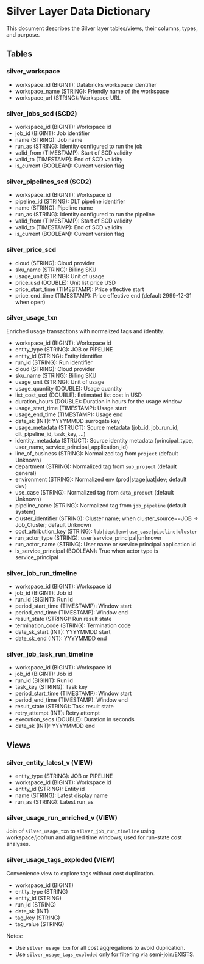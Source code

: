 # Silver Layer Data Dictionary

This document describes the Silver layer tables/views, their columns, types, and purpose.

## Tables

### silver_workspace
- workspace_id (BIGINT): Databricks workspace identifier
- workspace_name (STRING): Friendly name of the workspace
- workspace_url (STRING): Workspace URL

### silver_jobs_scd (SCD2)
- workspace_id (BIGINT): Workspace id
- job_id (BIGINT): Job identifier
- name (STRING): Job name
- run_as (STRING): Identity configured to run the job
- valid_from (TIMESTAMP): Start of SCD validity
- valid_to (TIMESTAMP): End of SCD validity
- is_current (BOOLEAN): Current version flag

### silver_pipelines_scd (SCD2)
- workspace_id (BIGINT): Workspace id
- pipeline_id (STRING): DLT pipeline identifier
- name (STRING): Pipeline name
- run_as (STRING): Identity configured to run the pipeline
- valid_from (TIMESTAMP): Start of SCD validity
- valid_to (TIMESTAMP): End of SCD validity
- is_current (BOOLEAN): Current version flag

### silver_price_scd
- cloud (STRING): Cloud provider
- sku_name (STRING): Billing SKU
- usage_unit (STRING): Unit of usage
- price_usd (DOUBLE): Unit list price USD
- price_start_time (TIMESTAMP): Price effective start
- price_end_time (TIMESTAMP): Price effective end (default 2999-12-31 when open)

### silver_usage_txn
Enriched usage transactions with normalized tags and identity.
- workspace_id (BIGINT): Workspace id
- entity_type (STRING): JOB or PIPELINE
- entity_id (STRING): Entity identifier
- run_id (STRING): Run identifier
- cloud (STRING): Cloud provider
- sku_name (STRING): Billing SKU
- usage_unit (STRING): Unit of usage
- usage_quantity (DOUBLE): Usage quantity
- list_cost_usd (DOUBLE): Estimated list cost in USD
- duration_hours (DOUBLE): Duration in hours for the usage window
- usage_start_time (TIMESTAMP): Usage start
- usage_end_time (TIMESTAMP): Usage end
- date_sk (INT): YYYYMMDD surrogate key
- usage_metadata (STRUCT): Source metadata (job_id, job_run_id, dlt_pipeline_id, task_key, ...)
- identity_metadata (STRUCT): Source identity metadata (principal_type, user_name, service_principal_application_id)
- line_of_business (STRING): Normalized tag from `project` (default Unknown)
- department (STRING): Normalized tag from `sub_project` (default general)
- environment (STRING): Normalized env (prod|stage|uat|dev; default dev)
- use_case (STRING): Normalized tag from `data_product` (default Unknown)
- pipeline_name (STRING): Normalized tag from `job_pipeline` (default system)
- cluster_identifier (STRING): Cluster name; when cluster_source==JOB → Job_Cluster; default Unknown
- cost_attribution_key (STRING): `lob|dept|env|use_case|pipeline|cluster`
- run_actor_type (STRING): user|service_principal|unknown
- run_actor_name (STRING): User name or service principal application id
- is_service_principal (BOOLEAN): True when actor type is service_principal

### silver_job_run_timeline
- workspace_id (BIGINT): Workspace id
- job_id (BIGINT): Job id
- run_id (BIGINT): Run id
- period_start_time (TIMESTAMP): Window start
- period_end_time (TIMESTAMP): Window end
- result_state (STRING): Run result state
- termination_code (STRING): Termination code
- date_sk_start (INT): YYYYMMDD start
- date_sk_end (INT): YYYYMMDD end

### silver_job_task_run_timeline
- workspace_id (BIGINT): Workspace id
- job_id (BIGINT): Job id
- run_id (BIGINT): Run id
- task_key (STRING): Task key
- period_start_time (TIMESTAMP): Window start
- period_end_time (TIMESTAMP): Window end
- result_state (STRING): Task result state
- retry_attempt (INT): Retry attempt
- execution_secs (DOUBLE): Duration in seconds
- date_sk (INT): YYYYMMDD end

## Views

### silver_entity_latest_v (VIEW)
- entity_type (STRING): JOB or PIPELINE
- workspace_id (BIGINT): Workspace id
- entity_id (STRING): Entity id
- name (STRING): Latest display name
- run_as (STRING): Latest run_as

### silver_usage_run_enriched_v (VIEW)
Join of `silver_usage_txn` to `silver_job_run_timeline` using workspace/job/run and aligned time windows; used for run-state cost analyses.

### silver_usage_tags_exploded (VIEW)
Convenience view to explore tags without cost duplication.
- workspace_id (BIGINT)
- entity_type (STRING)
- entity_id (STRING)
- run_id (STRING)
- date_sk (INT)
- tag_key (STRING)
- tag_value (STRING)

Notes:
- Use `silver_usage_txn` for all cost aggregations to avoid duplication.
- Use `silver_usage_tags_exploded` only for filtering via semi-join/EXISTS.
